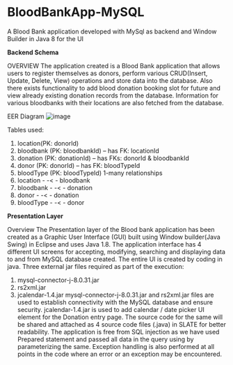 # BloodBankApp-MySQL
A Blood Bank application developed with MySql as backend and Window Builder in Java 8 for the UI

**Backend Schema**


OVERVIEW
The application created is a Blood Bank application that allows users to register themselves as donors, perform various CRUD(Insert, Update, Delete, View) operations and store data into the database. Also there exists functionality to add blood donation booking slot for future and view already existing donation records from the database. Information for various bloodbanks with their locations are also fetched from the database.

EER Diagram
![image](https://github.com/rjrnaik/BloodBankApp-MySQL/assets/50843052/5441878e-047d-48db-bf61-57c3b7d29958)

Tables used:
1) location(PK: donorId)
2) bloodbank (PK: bloodbankId) – has FK: locationId
3) donation (PK: donationId) – has FKs: donorId & bloodbankId
4) donor (PK: donorId) – has FK: bloodTypeId
5) bloodType (PK: bloodTypeId)
1-many relationships
1) location - -< - bloodbank
2) bloodbank - -< - donation
3) donor - -< - donation
4) bloodType - -< - donor



**Presentation Layer**


Overview The Presentation layer of the Blood bank application has been created as a Graphic User Interface (GUI) built using Window builder(Java Swing) in Eclipse and uses Java 1.8.
The application interface has 4 different UI screens for accepting, modifying, searching and displaying data to and from MySQL database created.
The entire UI is created by coding in java. Three external jar files required as part of the execution:
1) mysql-connector-j-8.0.31.jar
2) rs2xml.jar
3) jcalendar-1.4.jar
mysql-connector-j-8.0.31.jar and rs2xml.jar files are used to establish connectivity with the MySQL database and ensure security.
jcalendar-1.4.jar is used to add calendar / date picker UI element for the Donation entry page. The source code for the same will be shared and attached as 4 source code files (.java) in SLATE for better readability.
The application is free from SQL injection as we have used Prepared statement and passed all data in the query using by parameterizing the same.
Exception handling is also performed at all points in the code where an error or an exception may be encountered.
